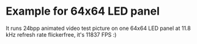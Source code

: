# Example for 64x64 LED panel

It runs 24bpp animated video test picture on
one 64x64 LED panel at 11.8 kHz refresh rate
flickerfree, it's 11837 FPS :)
